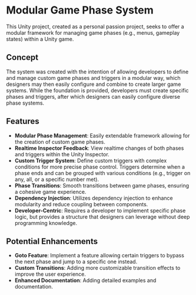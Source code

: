 # Modular Game Phase System

This Unity project, created as a personal passion project, seeks to offer a modular framework for managing game phases (e.g., menus, gameplay states) within a Unity game.

## Concept

The system was created with the intention of allowing developers to define and manage custom game phases and triggers in a modular way, which designers may then easily configure and combine to create larger game systems. While the foundation is provided, developers must create specific phases and triggers, after which designers can easily configure diverse phase systems.

## Features

- **Modular Phase Management**: Easily extendable framework allowing for the creation of custom game phases.
- **Realtime Inspector Feedback**: View realtime changes of both phases and triggers within the Unity Inspector.
- **Custom Trigger System**: Define custom triggers with complex conditions for more precise phase control. Triggers determine when a phase ends and can be grouped with various conditions (e.g., trigger on any, all, or a specific number met).
- **Phase Transitions**: Smooth transitions between game phases, ensuring a cohesive game experience.
- **Dependency Injection**: Utilizes dependency injection to enhance modularity and reduce coupling between components.
- **Developer-Centric**: Requires a developer to implement specific phase logic, but provides a structure that designers can leverage without deep programming knowledge.

## Potential Enhancements

- **Goto Feature**: Implement a feature allowing certain triggers to bypass the next phase and jump to a specific one instead.
- **Custom Transitions**: Adding more customizable transition effects to improve the user experience.
- **Enhanced Documentation**: Adding detailed examples and documentation.